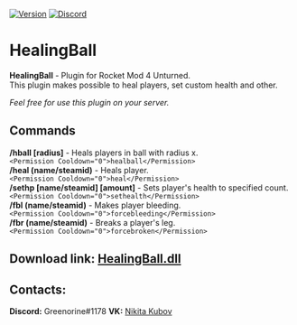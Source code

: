 [![Version](https://img.shields.io/github/release/RestoreMonarchyPlugins/HealingBall.svg)](https://github.com/RestoreMonarchyPlugins/RestoreMonarchyPlugins/releases) [![Discord](https://discordapp.com/api/guilds/520355060312440853/widget.png)](https://restoremonarchy.com/discord)
# HealingBall

**HealingBall** - Plugin for Rocket Mod 4 Unturned.  
This plugin makes possible to heal players, set custom health and other.

*Feel free for use this plugin on your server.*

## Commands
**/hball [radius]** - Heals players in ball with radius x.  
```<Permission Cooldown="0">healball</Permission>```  
**/heal (name/steamid)** - Heals player.  
```<Permission Cooldown="0">heal</Permission>```  
**/sethp [name/steamid] [amount]** - Sets player's health to specified count.  
```<Permission Cooldown="0">sethealth</Permission>```  
**/fbl (name/steamid)** - Makes player bleeding.  
```<Permission Cooldown="0">forcebleeding</Permission>```  
**/fbr (name/steamid)** - Breaks a player's leg.  
```<Permission Cooldown="0">forcebroken</Permission>```  

## Download link: [HealingBall.dll](https://github.com/RestoreMonarchyPlugins/HealingBall/releases/download/1.1/HealingBall.dll)

## Contacts:  
**Discord:** Greenorine#1178 
**VK:** [Nikita Kubov](https://vk.com/greenorine)
